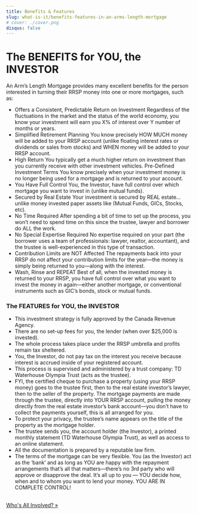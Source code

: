 ```yaml
---
title: Benefits & Features
slug: what-is-it/benefits-features-in-an-arms-length-mortgage
# cover: ./cover.png
disqus: false
---
```


# The BENEFITS for YOU, the INVESTOR

An Arm’s Length Mortgage provides many excellent benefits for the person interested in turning their RRSP money into one or more mortgages, such as:

- Offers a Consistent, Predictable Return on Investment Regardless of the fluctuations in the market and the status of the world economy, you know your investment will earn you X% of interest over Y number of months or years.
- Simplified Retirement Planning You know precisely HOW MUCH money will be added to your RRSP account (unlike floating interest rates or dividends or sales from stocks) and WHEN money will be added to your RRSP account.
- High Return You typically get a much higher return on investment than you currently receive with other investment vehicles.
Pre-Defined Investment Terms You know precisely when your investment money is no longer being used for a mortgage and is returned to your account.
- You Have Full Control You, the Investor, have full control over which mortgage you want to invest in (unlike mutual funds).
- Secured by Real Estate Your investment is secured by REAL estate… unlike money invested paper assets like (Mutual Funds, GICs, Stocks, etc).
- No Time Required After spending a bit of time to set up the process, you won’t need to spend time on this since the trustee, lawyer and borrower do ALL the work.
- No Special Expertise Required No expertise required on your part (the borrower uses a team of professionals: lawyer, realtor, accountant), and the trustee is well-experienced in this type of transaction.
- Contribution Limits are NOT Affected The repayments back into your RRSP do not affect your contribution limits for the year—the money is simply being returned to you—along with the interest.
- Wash, Rinse and REPEAT Best of all, when the invested money is returned to your RRSP, you have full control over what you want to invest the money in again—either another mortgage, or conventional instruments such as GIC’s bonds, stock or mutual funds.

### The FEATURES for YOU, the INVESTOR

- This investment strategy is fully approved by the Canada Revenue Agency.
- There are no set-up fees for you, the lender (when over $25,000 is invested).
- The whole process takes place under the RRSP umbrella and profits remain tax sheltered.
- You, the Investor, do not pay tax on the interest you receive because interest is accrued inside of your registered account.
- This process is supervised and administered by a trust company: TD Waterhouse  Olympia Trust (acts as the trustee).
- FYI, the certified cheque to purchase a property (using your RRSP money) goes to the trustee first, then to the real estate investor’s lawyer, then to the seller of the property. The mortgage payments are made through the trustee, directly into YOUR RRSP account, pulling the money directly from the real estate investor’s bank account—you don’t have to collect the payments yourself, this is all arranged for you.
- To protect your privacy, the trustee’s name appears on the title of the property as the mortgage holder.
- The trustee sends you, the account holder (the Investor), a printed monthly statement (TD Waterhouse  Olympia Trust), as well as access to an online statement.
- All the documentation is prepared by a reputable law firm.
- The terms of the mortgage can be very flexible. You (as the Investor) act as the ‘bank’ and as long as YOU are happy with the repayment arrangements that’s all that matters—there’s no 3rd party who will approve or disapprove the deal. It’s all up to you — YOU decide how, when and to whom you want to lend your money. YOU ARE IN COMPLETE CONTROL!

<br />
<a href="/what-is-it/whos-all-involved/" class="center">Who's All Involved? »</a>

<!-- 
BENEFITS & FEATURES
Some of the benefits that Investors enjoy are:

- Higher Returns
- Secured Investment
- Easy Retirement Planning

Read More

----->